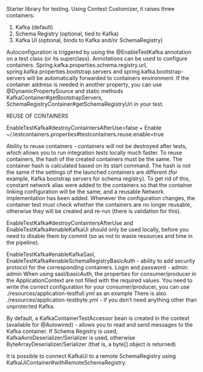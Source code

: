 Starter library for testing.
Using Context Customizer, it raises three containers:

1) Kafka (default)
2) Schema Registry (optional, tied to Kafka)
3) Kafka UI (optional, binds to Kafka and/or SchemaRegistry)

Autoconfiguration is triggered by using the @EnableTestKafka annotation on a test class (or its superclass).
Annotations can be used to configure containers.
Spring.kafka.properties.schema.registry.url, spring.kafka.properties.bootstrap.servers and spring.kafka.bootstrap-servers will be automatically forwarded to containers environment.
If the container address is needed in another property, you can use @DynamicPropertySource and
static methods KafkaContainer#getBootstrapServers, SchemaRegistryContainer#getSchemaRegistryUrl in your test.

REUSE OF CONTAINERS

EnableTestKafka#destroyContaintersAfterUse=false + Enable ~/.testcontainers.properties#testcontainers.reuse.enable=true

Ability to reuse containers - containers will not be destroyed after tests, which
allows you to run integration tests locally much faster.
To reuse containers, the hash of the created containers must be the same. The container hash is calculated
based on its start command.
The hash is not the same if the settings of the launched containers are different (for example, Kafka bootstrap servers for schema registry).
To get rid of this, constant network alias were added to the containers so that the container linking configuration
will be the same, and a reusable Network implementation has been added.
Whenever the configuration changes, the container test must check whether the containers are no longer reusable,
otherwise they will be created and re-run (there is validation for this).

EnableTestKafka#destroyContaintersAfterUse and EnableTestKafka#enableKafkaUi should only be used locally, before
you need to disable them by commit (so as not to waste resources and time in the pipeline).

EnableTestKafka#enableKafkaSasl, EnableTestKafka#enableSchemaRegistryBasicAuth - ability to add security protocol
for the corresponding containers.
Login and password - admin: admin
When using sasl/basicAuth, the properties for consumer/producer in the ApplicationContext are not filled with the required values.
You need to write the correct configuration for your consumer/producer, you can use ./resources/application-testfull.yml as an example
There is also ./resources/application-testbyte.yml - if you don’t need anything other than unprotected Kafka.

By default, a KafkaContainerTestAccessor bean is created in the context (available for @Autowired) - allows you to read and
send messages to the Kafka container.
If Schema Registry is used, KafkaAvroDeserializer/Serializer is used, otherwise ByteArrayDeserializer/Serializer (that is, a byte[] object is returned)

It is possible to connect KafkaUi to a remote SchemaRegistry using KafkaUiContainer#withRemoteSchemaRegistry.